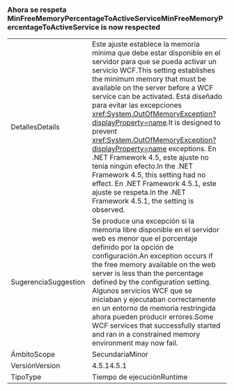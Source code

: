 ### <a name="minfreememorypercentagetoactiveservice-is-now-respected"></a><span data-ttu-id="ca13c-101">Ahora se respeta MinFreeMemoryPercentageToActiveService</span><span class="sxs-lookup"><span data-stu-id="ca13c-101">MinFreeMemoryPercentageToActiveService is now respected</span></span>

|   |   |
|---|---|
|<span data-ttu-id="ca13c-102">Detalles</span><span class="sxs-lookup"><span data-stu-id="ca13c-102">Details</span></span>|<span data-ttu-id="ca13c-103">Este ajuste establece la memoria mínima que debe estar disponible en el servidor para que se pueda activar un servicio WCF.</span><span class="sxs-lookup"><span data-stu-id="ca13c-103">This setting establishes the minimum memory that must be available on the server before a WCF service can be activated.</span></span> <span data-ttu-id="ca13c-104">Está diseñado para evitar las excepciones <xref:System.OutOfMemoryException?displayProperty=name>.</span><span class="sxs-lookup"><span data-stu-id="ca13c-104">It is designed to prevent <xref:System.OutOfMemoryException?displayProperty=name> exceptions.</span></span> <span data-ttu-id="ca13c-105">En .NET Framework 4.5, este ajuste no tenía ningún efecto.</span><span class="sxs-lookup"><span data-stu-id="ca13c-105">In the .NET Framework 4.5, this setting had no effect.</span></span> <span data-ttu-id="ca13c-106">En .NET Framework 4.5.1, este ajuste se respeta.</span><span class="sxs-lookup"><span data-stu-id="ca13c-106">In the .NET Framework 4.5.1, the setting is observed.</span></span>|
|<span data-ttu-id="ca13c-107">Sugerencia</span><span class="sxs-lookup"><span data-stu-id="ca13c-107">Suggestion</span></span>|<span data-ttu-id="ca13c-108">Se produce una excepción si la memoria libre disponible en el servidor web es menor que el porcentaje definido por la opción de configuración.</span><span class="sxs-lookup"><span data-stu-id="ca13c-108">An exception occurs if the free memory available on the web server is less than the percentage defined by the configuration setting.</span></span> <span data-ttu-id="ca13c-109">Algunos servicios WCF que se iniciaban y ejecutaban correctamente en un entorno de memoria restringida ahora pueden producir errores.</span><span class="sxs-lookup"><span data-stu-id="ca13c-109">Some WCF services that successfully started and ran in a constrained memory environment may now fail.</span></span>|
|<span data-ttu-id="ca13c-110">Ámbito</span><span class="sxs-lookup"><span data-stu-id="ca13c-110">Scope</span></span>|<span data-ttu-id="ca13c-111">Secundaria</span><span class="sxs-lookup"><span data-stu-id="ca13c-111">Minor</span></span>|
|<span data-ttu-id="ca13c-112">Versión</span><span class="sxs-lookup"><span data-stu-id="ca13c-112">Version</span></span>|<span data-ttu-id="ca13c-113">4.5.1</span><span class="sxs-lookup"><span data-stu-id="ca13c-113">4.5.1</span></span>|
|<span data-ttu-id="ca13c-114">Tipo</span><span class="sxs-lookup"><span data-stu-id="ca13c-114">Type</span></span>|<span data-ttu-id="ca13c-115">Tiempo de ejecución</span><span class="sxs-lookup"><span data-stu-id="ca13c-115">Runtime</span></span>|

